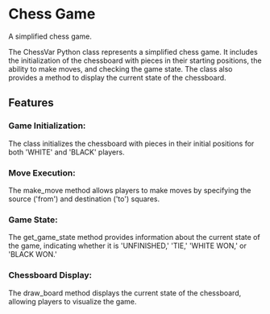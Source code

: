 # Chess Game
A simplified chess game.

The ChessVar Python class represents a simplified chess game. It includes the initialization of the chessboard with pieces in their starting positions, the ability to make moves, and checking the game state. The class also provides a method to display the current state of the chessboard.

## Features
### Game Initialization: 
The class initializes the chessboard with pieces in their initial positions for both 'WHITE' and 'BLACK' players.

### Move Execution: 
The make_move method allows players to make moves by specifying the source ('from') and destination ('to') squares.

### Game State: 
The get_game_state method provides information about the current state of the game, indicating whether it is 'UNFINISHED,' 'TIE,' 'WHITE WON,' or 'BLACK WON.'

### Chessboard Display: 
The draw_board method displays the current state of the chessboard, allowing players to visualize the game.
